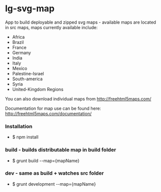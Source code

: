 # lg-svg-map
App to build deployable and zipped svg maps - available maps are located in src maps, maps currently available include:

* Africa
* Brazil
* France
* Germany
* India
* Italy
* Mexico
* Palestine-Israel
* South-america
* Syria
* United-Kingdom Regions

You can also download individual maps from http://freehtml5maps.com/

Documentation for map use can be found here: http://freehtml5maps.com/documentation/

### Installation
* $ npm install

### build - builds distributable map in build folder
* $ grunt build --map={mapName}

### dev - same as build + watches src folder
* $ grunt development --map={mapName}


